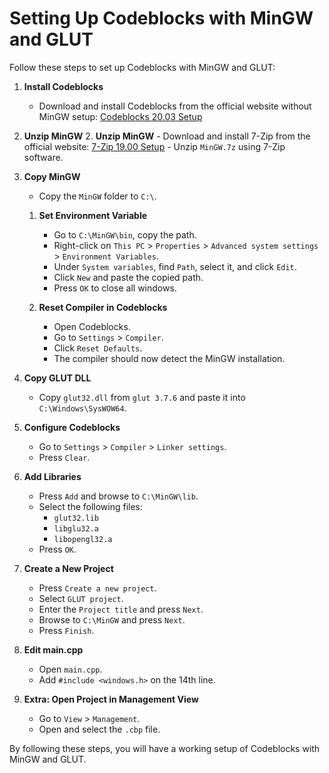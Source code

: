 # Setting Up Codeblocks with MinGW and GLUT

Follow these steps to set up Codeblocks with MinGW and GLUT:

1. **Install Codeblocks**
    - Download and install Codeblocks from the official website without MinGW setup: [Codeblocks 20.03 Setup](https://sourceforge.net/projects/codeblocks/files/Binaries/20.03/Windows/codeblocks-20.03-setup.exe/download)

2. **Unzip MinGW**
    2. **Unzip MinGW**
        - Download and install 7-Zip from the official website: [7-Zip 19.00 Setup](https://www.7-zip.org/a/7z2409-x64.exe)
        - Unzip `MinGW.7z` using 7-Zip software.

3. **Copy MinGW**
    - Copy the `MinGW` folder to `C:\`.
    1. **Set Environment Variable**
        - Go to `C:\MinGW\bin`, copy the path.
        - Right-click on `This PC` > `Properties` > `Advanced system settings` > `Environment Variables`.
        - Under `System variables`, find `Path`, select it, and click `Edit`.
        - Click `New` and paste the copied path.
        - Press `OK` to close all windows.

    2. **Reset Compiler in Codeblocks**
        - Open Codeblocks.
        - Go to `Settings` > `Compiler`.
        - Click `Reset Defaults`.
        - The compiler should now detect the MinGW installation.

4. **Copy GLUT DLL**
    - Copy `glut32.dll` from `glut 3.7.6` and paste it into `C:\Windows\SysWOW64`.

5. **Configure Codeblocks**
    - Go to `Settings` > `Compiler` > `Linker settings`.
    - Press `Clear`.

6. **Add Libraries**
    - Press `Add` and browse to `C:\MinGW\lib`.
    - Select the following files:
      - `glut32.lib`
      - `libglu32.a`
      - `libopengl32.a`
    - Press `OK`.

7. **Create a New Project**
    - Press `Create a new project`.
    - Select `GLUT project`.
    - Enter the `Project title` and press `Next`.
    - Browse to `C:\MinGW` and press `Next`.
    - Press `Finish`.

8. **Edit main.cpp**
    - Open `main.cpp`.
    - Add `#include <windows.h>` on the 14th line.

9. **Extra: Open Project in Management View**
    - Go to `View` > `Management`.
    - Open and select the `.cbp` file.

By following these steps, you will have a working setup of Codeblocks with MinGW and GLUT.